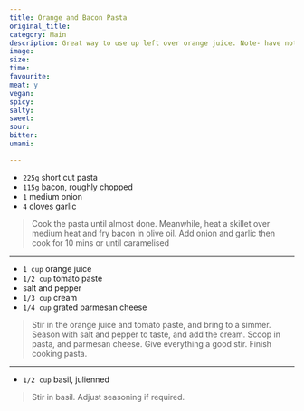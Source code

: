 ```yaml
---
title: Orange and Bacon Pasta
original_title:
category: Main
description: Great way to use up left over orange juice. Note- have not made with basil before
image:
size:
time:
favourite:
meat: y
vegan:
spicy:
salty:
sweet:
sour:
bitter:
umami:

---
```


<!---
Here down is where you want steps/ingredients. An example of a step is:
---

* `1/4 cup` Soy Sauce
* `1/4 cup` Mirin
* `1/4 cup` Sake
* `1 tsp` Sugar

>In a small saucepan, combine all the ingredients for the marinade

---
Note the triple dashes, paragraph spaces, back dashes and other formatting.
-->

* `225g` short cut pasta
* `115g` bacon, roughly chopped
* `1` medium onion
* `4` cloves garlic

>Cook the pasta until almost done. Meanwhile, heat a skillet over medium heat and fry bacon in olive oil. Add onion and garlic then cook for 10 mins or until caramelised

---

* `1 cup` orange juice
* `1/2 cup` tomato paste
* salt and pepper
* `1/3 cup` cream
* `1/4 cup` grated parmesan cheese

>Stir in the orange juice and tomato paste, and bring to a simmer. Season with salt and pepper to taste, and add the cream. Scoop in pasta, and parmesan cheese. Give everything a good stir. Finish cooking pasta.

---

* `1/2 cup` basil, julienned

>Stir in basil. Adjust seasoning if required.